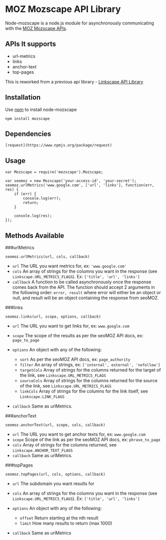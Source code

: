 # MOZ Mozscape API Library

Node-mozscape is a node.js module for asynchronously communicating with the
[MOZ Mozscape APIs](http://moz.com/products/api). 

## APIs It supports
- url-metrics 
- links 
- anchor-text
- top-pages

This is reworked from a previous api library - [Linkscape API Library](https://github.com/mjp/node-linkscape)

## Installation

Use [npm](http://npmjs.org/) to install node-mozscape

    npm install mozscape

## Dependencies
    [request](https://www.npmjs.org/package/request)

## Usage

    var Mozscape = require('mozscape').Mozscape;

    var seomoz = new Mozscape('your-access-id', 'your-secret');
    seomoz.urlMetrics('www.google.com', ['url', 'links'], function(err, res) {
        if (err) {
            console.log(err);
            return;
        }

        console.log(res);
    });

## Methods Available

###urlMetrics

    seomoz.urlMetrics(url, cols, callback)

* `url` The URL you want metrics for, ex: `'www.google.com'`
* `cols` An array of strings for the columns you want in the
response (see `Linkscape.URL_METRICS_FLAGS`). Ex: `['title', 'url', 'links']`
* `callback` A function to be called asynchronously once the response comes
back from the API. The function should accept 2 arguments in the following
order: `error, result` where error will either be an object or null, and
result will be an object containing the response from seoMOZ.

###links

    seomoz.links(url, scope, options, callback)

* `url` The URL you want to get links for, ex: `www.google.com`
* `scope` The scope of the results as per the seoMOZ API docs, ex: `page_to_page`
* `options` An object with any of the following:

    * `sort` As per the seoMOZ API docs, ex: `page_authority`
    * `filter` An array of strings, ex: `['internal', external', 'nofollow']`
    * `targetCols` Array of strings for the columns returned for the target of the link, see `Linkscape.URL_METRICS_FLAGS`
    * `sourceCols` Array of strings for the columns returned for the source of the link, see `Linkscape.URL_METRICS_FLAGS`
    * `linkCols` Array of strings for the columns for the link itself, see `Linkscape.LINK_FLAGS`

* `callback` Same as urlMetrics.

###anchorText

    seomoz.anchorText(url, scope, cols, callback)

* `url` The URL you want to get anchor texts for, ex: `www.google.com`
* `scope` Scope of the link as per the seoMOZ API docs, ex: `phrase_to_page`
* `cols` Array of strings for the columns returned, see `Linkscape.ANCHOR_TEXT_FLAGS`
* `callback` Same as urlMetrics.

###topPages

    seomoz.topPages(url, cols, options, callback)

* `url` The subdomain you want results for
* `cols` An array of strings for the columns you want in the
response (see `Linkscape.URL_METRICS_FLAGS`). Ex: `['title', 'url', 'links']`
* `options` An object with any of the following:

    * `offset` Return starting at the nth result
    * `limit` How many results to return (max 1000)

* `callback` Same as urlMetrics

